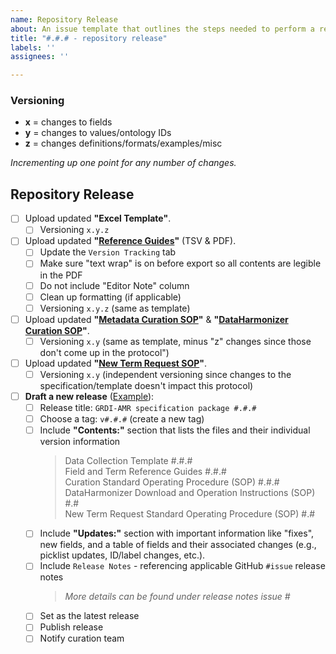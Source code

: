 ```yaml
---
name: Repository Release
about: An issue template that outlines the steps needed to perform a repository release
title: "#.#.# - repository release"
labels: ''
assignees: ''

---
```


### Versioning
* **x** = changes to fields
* **y** = changes to values/ontology IDs
* **z** = changes definitions/formats/examples/misc

_Incrementing up one point for any number of changes._

## Repository Release
- [ ] Upload updated **"Excel Template"**.
  - [ ] Versioning `x.y.z`
- [ ] Upload updated **"[Reference Guides](<INSERT LINK TO EDITABLE GOOGLE DOC>)"** (TSV & PDF).
  - [ ] Update the `Version Tracking` tab
  - [ ] Make sure "text wrap" is on before export so all contents are legible in the PDF
  - [ ] Do not include "Editor Note" column
  - [ ] Clean up formatting (if applicable)
  - [ ] Versioning `x.y.z` (same as template)
- [ ] Upload updated **"[Metadata Curation SOP](<INSERT LINK TO EDITABLE GOOGLE DOC>)"** & **"[DataHarmonizer Curation SOP](<INSERT LINK TO EDITABLE GOOGLE DOC>)"**.
  - [ ] Versioning `x.y` (same as template, minus "z" changes since those don't come up in the protocol")
- [ ] Upload updated **"[New Term Request SOP](<INSERT LINK TO EDITABLE GOOGLE DOC>)"**.
  - [ ] Versioning `x.y` (independent versioning since changes to the specification/template doesn't impact this protocol)
- [ ] **Draft a new release** ([Example](https://github.com/cidgoh/GRDI_AMR_One_Health/releases/tag/v7.7.5)):
  - [ ] Release title: `GRDI-AMR specification package #.#.#`
  - [ ] Choose a tag: `v#.#.#` (create a new tag)
  - [ ] Include **"Contents:"** section that lists the files and their individual version information
     > Data Collection Template #.#.# <br> Field and Term Reference Guides #.#.# <br> Curation Standard Operating Procedure (SOP) #.#.# <br> DataHarmonizer Download and Operation Instructions (SOP) #.# <br> New Term Request Standard Operating Procedure (SOP) #.#
  - [ ] Include **"Updates:"** section with important information like "fixes", new fields, and a table of fields and their associated changes (e.g., picklist updates, ID/label changes, etc.).
  - [ ] Include `Release Notes` - referencing applicable GitHub `#issue` release notes
     > _More details can be found under release notes issue #_ <br>
  - [ ] Set as the latest release
  - [ ] Publish release
  - [ ] Notify curation team
